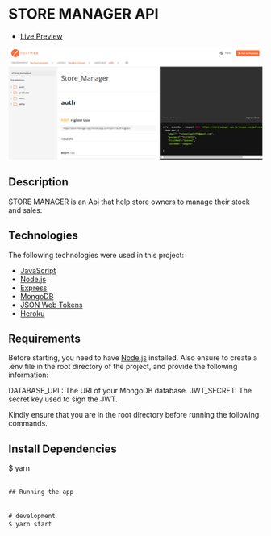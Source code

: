 # STORE MANAGER API


- [Live Preview](https://documenter.getpostman.com/view/18539754/UVsJvRjv)

![Screenshot](Store_manager.png?raw=true "screenshot")

## Description



STORE MANAGER is an Api that help store owners to manage their stock and sales.

## Technologies

The following technologies were used in this project:

-   [JavaScript](https://developer.mozilla.org/en-US/docs/Web/JavaScript)
-   [Node.js](https://nodejs.org/en/)
-   [Express](https://expressjs.com/)
-   [MongoDB](https://www.mongodb.com/)
-   [JSON Web Tokens](https://jwt.io/)
-   [Heroku](https://www.heroku.com/)

## Requirements

Before starting, you need to have [Node.js](https://nodejs.org/en/) installed. Also ensure to create a .env file in the root directory of the project, and provide the following information:

DATABASE_URL: The URI of your MongoDB database.
JWT_SECRET: The secret key used to sign the JWT.

Kindly ensure that you are in the root directory before running the following commands.

## Install Dependencies

$ yarn
```

## Running the app


# development
$ yarn start
```
